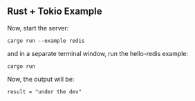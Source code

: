 ## Rust + Tokio Example

Now, start the server:
```
cargo run --example redis
```
and in a separate terminal window, run the hello-redis example:
```
cargo run
```
Now, the output will be:
```
result = "under the dev"
```